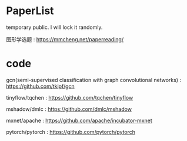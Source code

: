 # PaperList
temporary public. I will lock it randomly.

图形学选题 :  https://mmcheng.net/paperreading/

# code

gcn(semi-supervised classification with graph convolutional networks) : https://github.com/tkipf/gcn

tinyflow/tqchen : https://github.com/tqchen/tinyflow

mshadow/dmlc : https://github.com/dmlc/mshadow

mxnet/apache : https://github.com/apache/incubator-mxnet

pytorch/pytorch : https://github.com/pytorch/pytorch
